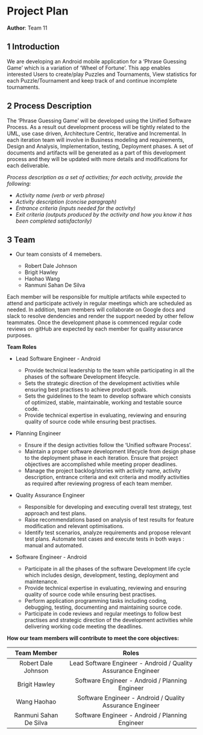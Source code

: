 # Project Plan

**Author**: Team 11

## 1 Introduction

We are developing an Android mobile application for a ‘Phrase Guessing Game’ which is a variation of ‘Wheel of Fortune’. This app enables interested Users to create/play Puzzles and Tournaments, View statistics for each Puzzle/Tournament and keep track of and continue incomplete tournaments.

## 2 Process Description

The ‘Phrase Guessing Game’ will be developed using the Unified Software Process. As a result out development process will be tightly related to the UML, use case driven, Architecture Centric, Iterative and Incremental. In each iteration team will involve in Business modeling and requirements, Design and Analysis, Implementation, testing, Deployment phases. A set of documents and artifacts will be generated as a part of this development process and they will be updated with more details and modifications for each deliverable. 


*Process description as a set of activities; for each activity, provide the following:*

- *Activity name (verb or verb phrase)*
- *Activity description (concise paragraph)*
- *Entrance criteria (inputs needed for the activity)*
- *Exit criteria (outputs produced by the activity and how you know it has been completed satisfactorily)*

## 3 Team

* Our team consists of 4 memebers.

  * Robert Dale Johnson
  * Brigit Hawley
  * Haohao Wang
  * Ranmuni Sahan De Silva

Each member will be responsible for multiple artifacts while expected to attend and participate actively in regular meetings which are scheduled as needed. In addition, team members will collaborate on Google docs and slack to resolve dendencies and render the support needed by other fellow teammates. Once the development phase is commenced regular code reviews on gitHub are expected by each member for quality assurance purposes.  

**Team Roles**

* Lead Software Engineer - Android

  * Provide technical leadership to the team while participating in all the phases of the software Development lifecycle.
  * Sets the strategic direction of the development activities while ensuring best practises to achieve product goals. 
  * Sets the guidelines to the team to develop software which consists of optimized, stable, maintainable, working and testable source code.  
  * Provide technical expertise in evaluating, reviewing and  ensuring quality of source code while ensuring best practises. 

* Planning Engineer

  * Ensure if the design activities follow the ‘Unified software Process’. 
  * Maintain a proper software development lifecycle from design phase to the deployment phase in each iteration. Ensure that project objectives are accomplished while meeting proper deadlines. 
  * Manage the project backlog/stories with activity name, activity description, entrance criteria and exit criteria and modify activities  as required after reviewing progress of each team member.

* Quality Assurance Engineer

  * Responsible for developing and executing overall test strategy, test approach and test plans. 
  * Raise recommendations based on analysis of test results for feature modification and relevant optimisations. 
  * Identify test scenarios, analyze requirements and propose relevant test plans. Automate test cases and execute tests in both ways : manual and automated.  

* Software Engineer - Android

  * Participate in all the phases of the software Development life cycle which includes design, development, testing, deployment and maintenance. 
  * Provide technical expertise in evaluating, reviewing and  ensuring quality of source code while ensuring best practises. 
  * Perform application programming tasks including coding, debugging, testing, documenting and maintaining source code. 
  * Participate in code reviews and regular meetings to follow best practises and strategic direction of the development activities while delivering working code meeting the deadlines.


**How our team members will contribute to meet the core objectives:**


|       Team Member      |                              Roles                             |
|:----------------------:|:--------------------------------------------------------------:|
| Robert Dale Johnson    | Lead Software Engineer - Android / Quality Assurance Engineer  |
| Brigit Hawley          | Software Engineer - Android / Planning Engineer                |
| Wang Haohao            | Software Engineer - Android / Quality Assurance Engineer       |
| Ranmuni Sahan De Silva | Software Engineer - Android / Planning Engineer                |

